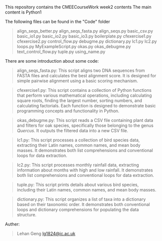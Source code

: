 This repository contains the  CMEECourseWork week2 contents
The main content is Python1

The following files can be found in the "Code" folder
> align_seqs_better.py
> align_seqs_fasta.py
> align_seqs.py
> basic_csv.py
> basic_io1.py
> basic_io2.py
> basic_io3.py
> boilerplate.py
> cfexercise1.py
> cfexercise2.py
> control_flow.py
> debugme.py
> dictionary.py
> Ic1.py
> Ic2.py
> loops.py
> MyExampleScript.py
> okas.py
> okas_debugme.py
> text_control_flow.py
> tuple.py
> using_name.py

There are some introduction about some code:
> align_seqs_fasta.py: 
This script aligns two DNA sequences from FASTA files and calculates the best alignment score. It is designed for simple pairwise alignment using a basic scoring mechanism.

> cfexercise1.py:
This script contains a collection of Python functions that perform various mathematical operations, including calculating square roots, finding the largest number, sorting numbers, and calculating factorials. Each function is designed to demonstrate basic programming concepts and functionality in Python.

> okas_debugme.py:
This script reads a CSV file containing plant data and filters for oak species, specifically those belonging to the genus *Quercus*. It outputs the filtered data into a new CSV file.

> Ic1.py:
This script processes a collection of bird species data, extracting their Latin names, common names, and mean body masses. It demonstrates both list comprehensions and conventional loops for data extraction.

> Ic2.py:
This script processes monthly rainfall data, extracting information about months with high and low rainfall. It demonstrates both list comprehensions and conventional loops for data extraction.

> tuple.py:
This script prints details about various bird species, including their Latin names, common names, and mean body masses.

> dictionary.py:
This script organizes a list of taxa into a dictionary based on their taxonomic order. It demonstrates both conventional loops and dictionary comprehensions for populating the data structure.

Auther:
> Lehan Geng
> lg1824@ic.ac.uk